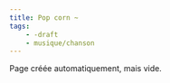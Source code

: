 ```yaml
---
title: Pop corn ~
tags:
    - -draft
    - musique/chanson
---
```


Page créée automatiquement, mais vide.
